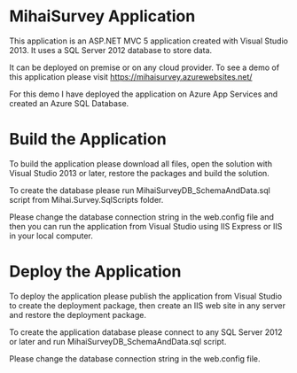 # MihaiSurvey Application

This application is an ASP.NET MVC 5 application created with Visual Studio 2013. It uses a SQL Server 2012 database to store data. 

It can be deployed on premise or on any cloud provider. To see a demo of this application please visit https://mihaisurvey.azurewebsites.net/ 

For this demo I have deployed the application on Azure App Services and created an Azure SQL Database.

# Build the Application

To build the application please download all files, open the solution with Visual Studio 2013 or later, restore the packages and build the solution.

To create the database please run MihaiSurveyDB_SchemaAndData.sql script from Mihai.Survey.SqlScripts folder. 

Please change the database connection string in the web.config file and then you can run the application from Visual Studio using IIS Express or IIS in your local computer.

# Deploy the Application

To deploy the application please publish the application from Visual Studio to create the deployment package, then create an IIS web site in any server and restore the deployment package.

To create the application database please connect to any SQL Server 2012 or later and run MihaiSurveyDB_SchemaAndData.sql script.

Please change the database connection string in the web.config file.
